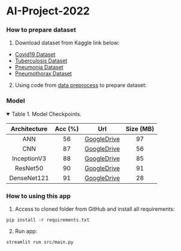 # AI-Project-2022

### How to prepare dataset

1. Download dataset from Kaggle link below:
 - [Covid19 Dataset](http://www.kaggle.com/datasets/prashant268/chest-xray-covid19-pneumonia)
 - [Tuberculosis Dataset](https://www.kaggle.com/datasets/tawsifurrahman/tuberculosis-tb-chest-xray-dataset)
 - [Pneumonia Dataset](https://www.kaggle.com/datasets/paultimothymooney/chest-xray-pneumonia)
 - [Pneumothorax Dataset](https://www.kaggle.com/datasets/vbookshelf/pneumothorax-chest-xray-images-and-masks)
2. Using code from <a href="https://github.com/ndlongvn/AI-Project-2022/blob/main/scripts/data_preprocess.py">data preprocess</a> to prepare dataset: 
### Model

<details open>

<summary>Table 1. Model Checkpoints.</summary>

<p> </p>

|           Architecture        |   Acc (%) |                                            Url                                           | Size (MB)|
|:-----------------------------:|:--------:|:----------------------------------------------------------------------------------------:|:--------:|
|ANN |   56  |[GoogleDrive](https://drive.google.com/file/d/1gVAakBi_hr5Q5IMKHJZwEE_UjjwojVgY/view?usp=drive_link) |    97  |
|CNN        |   87  |[GoogleDrive](https://drive.google.com/file/d/1U1qMT7jLaRvfAL7QPqt6xJ-BccoqqWxC/view?usp=drive_link) |    56  |
|InceptionV3       |   88  |[GoogleDrive](https://drive.google.com/file/d/1MKnFLCrOY251ClDGsHI9WiYUpeLZFo6D/view?usp=drive_link) |    85  |
|ResNet50        |   90   |[GoogleDrive](https://drive.google.com/file/d/13IDUZwuPN3msVN-Rx3BsBQ23UlACsuO6/view?usp=drive_link) |    91  |
|DenseNet121|   91   |[GoogleDrive](https://drive.google.com/file/d/12PTu5_CjryaFT0RaHZqIipjnwthv_eXJ/view?usp=drive_link) |    28   |

</details>


### How to using this app
1. Access to cloned folder from GitHub and install all requirements:
```Shell
pip install -r requirements.txt
```
2. Run app:
```Shell
streamlit run src/main.py
```
